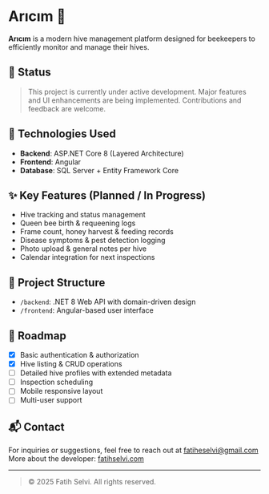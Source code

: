 # Arıcım 🐝

**Arıcım** is a modern hive management platform designed for beekeepers to efficiently monitor and manage their hives.

## 🚧 Status

> This project is currently under active development. Major features and UI enhancements are being implemented. Contributions and feedback are welcome.

## 🔧 Technologies Used

- **Backend**: ASP.NET Core 8 (Layered Architecture)
- **Frontend**: Angular
- **Database**: SQL Server + Entity Framework Core

## ✨ Key Features (Planned / In Progress)

- Hive tracking and status management  
- Queen bee birth & requeening logs  
- Frame count, honey harvest & feeding records  
- Disease symptoms & pest detection logging  
- Photo upload & general notes per hive  
- Calendar integration for next inspections  

## 📁 Project Structure

- `/backend`: .NET 8 Web API with domain-driven design  
- `/frontend`: Angular-based user interface  

## 📌 Roadmap

- [x] Basic authentication & authorization  
- [x] Hive listing & CRUD operations  
- [ ] Detailed hive profiles with extended metadata  
- [ ] Inspection scheduling  
- [ ] Mobile responsive layout  
- [ ] Multi-user support  

## 📬 Contact

For inquiries or suggestions, feel free to reach out at [fatiheselvi@gmail.com](mailto:fatiheselvi@gmail.com)  
More about the developer: [fatihselvi.com](https://www.fatihselvi.com)

---

> © 2025 Fatih Selvi. All rights reserved.
